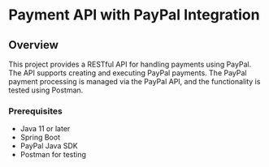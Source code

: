 # Payment API with PayPal Integration

## Overview

This project provides a RESTful API for handling payments using PayPal. The API supports creating and executing PayPal payments. The PayPal payment processing is managed via the PayPal API, and the functionality is tested using Postman.

### Prerequisites

- Java 11 or later
- Spring Boot
- PayPal Java SDK
- Postman for testing




